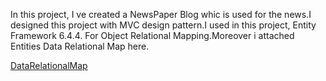In this project, I ve created a NewsPaper Blog whic is used for the news.I designed this project with MVC design pattern.I used in this project, 
Entity Framework 6.4.4. For Object Relational Mapping.Moreover i attached Entities Data Relational Map here.


[DataRelationalMap](https://gblobscdn.gitbook.com/assets%2F-MPZWH8z5HQCr0SKi2oj%2F-MQbESt7z9Ot6a48BqWU%2F-MQbEWLGP8DXnsZTK6hb%2Fdc979621-ebef-405c-87e6-5db7e4e9520a.jpg?alt=media&token=2ffef6b8-4913-4a58-91c3-dbe8c6d350eb)
